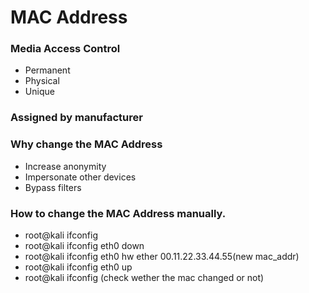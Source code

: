 # MAC Address
### Media Access Control
* Permanent
* Physical
* Unique

### Assigned by manufacturer

### Why change the MAC Address
* Increase anonymity
* Impersonate other devices
* Bypass filters

### How to change the MAC Address manually.
* root@kali ifconfig
* root@kali ifconfig eth0 down
* root@kali ifconfig eth0 hw ether 00.11.22.33.44.55(new mac_addr)
* root@kali ifconfig eth0 up
* root@kali ifconfig (check wether the mac changed or not)
